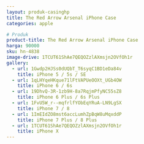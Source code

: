 ```yaml
---
layout: produk-casinghp
title: The Red Arrow Arsenal iPhone Case
categories: apple

# Produk
product-title: The Red Arrow Arsenal iPhone Case
harga: 90000
sku: hn-4838
image-drive: 1TCUT61ShAe7QEQOZzlAXmsjn2OVfOh1r
gallery:
  - url: 1Gwdp2HJSs0dUQbT_T6syqC1BD1eDa84v
    title: iPhone 5 / 5s / SE
  - url: 1qLHYqeHKque71lFtVAPUeOOXt_UGb4OW
    title: iPhone 6 / 6s
  - url: 19DhvQ-3R-1zb9H-8a7RqjmPfyNC55sZ8
    title: iPhone 6 Plus / 6s Plus
  - url: 1FvU5W_r--mqfrlfYObEqYRuA-LN9LgSX
    title: iPhone 7 / 8
  - url: 1ImEIdZO8mst6accLumhZpBqW8uMqxddP
    title: iPhone 7 Plus / 8 Plus
  - url: 1TCUT61ShAe7QEQOZzlAXmsjn2OVfOh1r
    title: iPhone X
---
```

